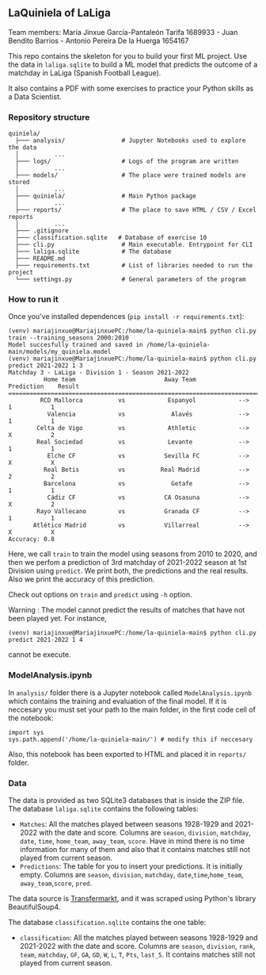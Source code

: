 ## LaQuiniela of LaLiga

Team members: María Jinxue García-Pantaleón Tarifa 1689933 - Juan Bendito Barrios - Antonio Pereira De la Huerga 1654167

This repo contains the skeleton for you to build your first ML project. Use the data in ```laliga.sqlite``` to build a ML model that predicts the outcome of a matchday in LaLiga (Spanish Football League).

It also contains a PDF with some exercises to practice your Python skills as a Data Scientist.

### Repository structure

```
quiniela/
  ├─── analysis/				# Jupyter Notebooks used to explore the data
  │          ...
  ├─── logs/					# Logs of the program are written
  │          ...
  ├─── models/					# The place were trained models are stored
  │          ...
  ├─── quiniela/				# Main Python package
  │          ...
  ├─── reports/					# The place to save HTML / CSV / Excel reports
  │          ...
  ├─── .gitignore
  ├─── classification.sqlite   # Database of exercise 10
  ├─── cli.py					# Main executable. Entrypoint for CLI
  ├─── laliga.sqlite			# The database
  ├─── README.md
  ├─── requirements.txt			# List of libraries needed to run the project
  └─── settings.py				# General parameters of the program
```

### How to run it

Once you've installed dependences (```pip install -r requirements.txt```):

```console
(venv) mariajinxue@MariajinxuePC:/home/la-quiniela-main$ python cli.py train --training_seasons 2000:2010
Model succesfully trained and saved in /home/la-quiniela-main/models/my_quiniela.model
(venv) mariajinxue@MariajinxuePC:/home/la-quiniela-main$ python cli.py predict 2021-2022 1 3
Matchday 3 - LaLiga - Division 1 - Season 2021-2022
          Home team                         Away Team                Prediction    Result  
==========================================================================================
         RCD Mallorca          vs            Espanyol            -->     1           1     
           Valencia            vs             Alavés             -->     1           1     
        Celta de Vigo          vs            Athletic            -->     X           2     
        Real Sociedad          vs            Levante             -->     1           1     
           Elche CF            vs           Sevilla FC           -->     X           X     
          Real Betis           vs          Real Madrid           -->     2           2     
          Barcelona            vs             Getafe             -->     1           1     
           Cádiz CF            vs           CA Osasuna           -->     X           2     
        Rayo Vallecano         vs           Granada CF           -->     1           1     
       Atlético Madrid         vs           Villarreal           -->     X           X     
Accuracy: 0.8
```

Here, we call ```train``` to train the model using seasons from 2010 to 2020, and then we perfom a prediction of 3rd matchday of 2021-2022 season at 1st Division using ```predict```. We print both, the predictions and the real results. Also we print the accuracy of this prediction.

Check out options on ```train``` and ```predict``` using ```-h``` option.

Warning : The model cannot predict the results of matches that have  not been played yet. For instance, 
```console
(venv) mariajinxue@MariajinxuePC:/home/la-quiniela-main$ python cli.py predict 2021-2022 1 4
```
cannot be execute.


### ModelAnalysis.ipynb

In ```analysis/``` folder there is a Jupyter notebook called ```ModelAnalysis.ipynb``` which contains the training and evaluation of the final model. If it is neccesary you must set your path to the main folder, in the first code cell of the notebook:
```first cell
import sys
sys.path.append('/home/la-quiniela-main/') # modify this if neccesary
```

 Also, this notebook has been exported to HTML and placed it in ```reports/``` folder.


### Data

The data is provided as two SQLite3 databases that is inside the ZIP file. 
The database ```laliga.sqlite``` contains the following tables:

   * ```Matches```: All the matches played between seasons 1928-1929 and 2021-2022 with the date and score. Columns are ```season```,	```division```, ```matchday```, ```date```, ```time```, ```home_team```, ```away_team```, ```score```. Have in mind there is no time information for many of them and also that it contains matches still not played from current season.
   * ```Predictions```: The table for you to insert your predictions. It is initially empty. Columns are ```season```, ```division```, ```matchday```, ```date```,```time```,```home_team```, ```away_team```,```score```, ```pred```.

The data source is [Transfermarkt](https://www.transfermarkt.com/), and it was scraped using Python's library BeautifulSoup4.

The database ```classification.sqlite``` contains the one table:

   * ```classification```: All the matches played between seasons 1928-1929 and 2021-2022 with the date and score. Columns are ```season```,	```division```, ```rank```, ```team```, ```matchday```, ```GF```, ```GA```, ```GD```, ```W```, ```L```, ```T```, ```Pts```, ```last_5```. It contains matches still not played from current season.



